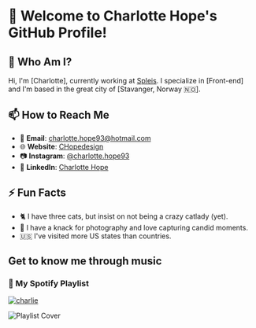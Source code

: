 # 👋 Welcome to Charlotte Hope's GitHub Profile!

## 🤔 Who Am I?

Hi, I'm [Charlotte], currently working at [Spleis](www.spleis.no). I specialize in [Front-end] and I'm based in the great city of [Stavanger, Norway 🇳🇴].

## 📫 How to Reach Me

- 📧 **Email**: [charlotte.hope93@hotmail.com](mailto:charlotte.hope93@hotmail.com)
- 🌐 **Website**: [CHopedesign](https://chopedesign.com/)
- 📷 **Instagram**: [@charlotte.hope93](https://www.instagram.com/charlotte.hope93/)
- 🔗 **LinkedIn**: [Charlotte Hope](https://www.linkedin.com/in/charlotte-hope-38b977151/)

## ⚡ Fun Facts

- 🐈 I have three cats, but insist on not being a crazy catlady (yet).
- 📸 I have a knack for photography and love capturing candid moments.
- 🇺🇸 I've visited more US states than countries.

## Get to know me through music
### 🎵 My Spotify Playlist

[![charlie](https://img.shields.io/badge/Spotify-Playlist-green?logo=spotify)](https://open.spotify.com/playlist/0dWG1GxinTBwWzAysZtqor?si=8e85c97546504342)

![Playlist Cover](https://images.unsplash.com/photo-1477233534935-f5e6fe7c1159?ixlib=rb-4.0.3&ixid=M3wxMjA3fDB8MHxwaG90by1wYWdlfHx8fGVufDB8fHx8fA%3D%3D&auto=format&fit=crop&w=3540&q=80)

